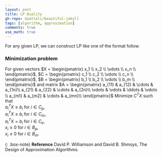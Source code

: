 ```yaml
---
layout: post
title: LP Duality
gh-repo: daattali/beautiful-jekyll
tags: [algorithm, approximation]
comments: true
use_math: true
---
```


For any given LP, we can construct LP like one of the format follow.

### Minimization problem
For given vectors
$X = \begin{pmatrix}
x_1 \\
x_2 \\
\vdots \\
x_n \\
\end{pmatrix}$, 
$C = \begin{pmatrix}
c_1 \\
c_2 \\
\vdots \\
c_n \\
\end{pmatrix}$,
$B = \begin{pmatrix}
b_1 \\
b_2 \\
\vdots \\
b_m \\
\end{pmatrix}$ and matrix 
$A = \begin{pmatrix}
a_{11} & a_{12} & \cdots & a_{1n}\\
a_{21} & a_{22} & \cdots & a_{2n}\\
\vdots & \vdots & \ddots & \vdots \\
a_{m1} & a_{m2} & \cdots & a_{mn}\\
\end{pmatrix}$
Minimize $C^T X$ such that <br>
    $a_i^T X \ge b_i$ for $i \in C_p$,<br>
    $a_i^T X \le b_i$ for $i \in C_m$,<br>
    $a_i^T X = b_i$ for $i \in C_e$,<br>
    $x_i \ge 0$ for $i \in B_p$,<br>
    $x_i \le 0$ for $i \in B_m$.

{: .box-note}
**Reference** David P. Williamson and David B. Shmoys, The Design of Approximation Algorithms.